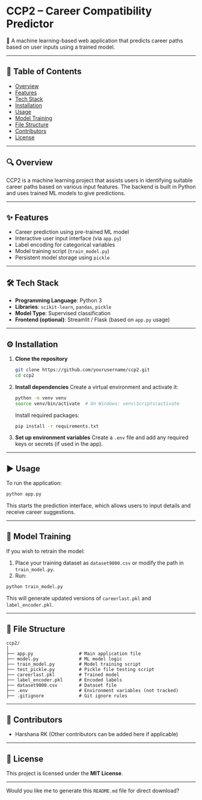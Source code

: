 
# CCP2 – Career Compatibility Predictor

🎯 A machine learning-based web application that predicts career paths based on user inputs using a trained model.

---

## 📑 Table of Contents

* [Overview](#overview)
* [Features](#features)
* [Tech Stack](#tech-stack)
* [Installation](#installation)
* [Usage](#usage)
* [Model Training](#model-training)
* [File Structure](#file-structure)
* [Contributors](#contributors)
* [License](#license)

---

## 🔍 Overview

CCP2 is a machine learning project that assists users in identifying suitable career paths based on various input features. The backend is built in Python and uses trained ML models to give predictions.

---

## ✨ Features

* Career prediction using pre-trained ML model
* Interactive user input interface (via `app.py`)
* Label encoding for categorical variables
* Model training script (`train_model.py`)
* Persistent model storage using `pickle`

---

## 🛠️ Tech Stack

* **Programming Language**: Python 3
* **Libraries**: `scikit-learn`, `pandas`, `pickle`
* **Model Type**: Supervised classification
* **Frontend (optional)**: Streamlit / Flask (based on `app.py` usage)

---

## ⚙️ Installation

1. **Clone the repository**

   ```bash
   git clone https://github.com/yourusername/ccp2.git  
   cd ccp2
   ```

2. **Install dependencies**
   Create a virtual environment and activate it:

   ```bash
   python -m venv venv  
   source venv/bin/activate  # On Windows: venv\Scripts\activate
   ```

   Install required packages:

   ```bash
   pip install -r requirements.txt
   ```

3. **Set up environment variables**
   Create a `.env` file and add any required keys or secrets (if used in the app).

---

## ▶️ Usage

To run the application:

```bash
python app.py
```

This starts the prediction interface, which allows users to input details and receive career suggestions.

---

## 🧠 Model Training

If you wish to retrain the model:

1. Place your training dataset as `dataset9000.csv` or modify the path in `train_model.py`.
2. Run:

```bash
python train_model.py
```

This will generate updated versions of `careerlast.pkl` and `label_encoder.pkl`.

---

## 📂 File Structure

```
ccp2/
│
├── app.py                 # Main application file
├── model.py               # ML model logic
├── train_model.py         # Model training script
├── test_pickle.py         # Pickle file testing script
├── careerlast.pkl         # Trained model
├── label_encoder.pkl      # Encoded labels
├── dataset9000.csv        # Dataset file
├── .env                   # Environment variables (not tracked)
├── .gitignore             # Git ignore rules
```

---

## 👥 Contributors

* Harshana RK
  (Other contributors can be added here if applicable)

---

## 📜 License

This project is licensed under the **MIT License**.

---

Would you like me to generate this `README.md` file for direct download?
